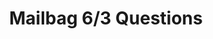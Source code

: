---
layout: post
title: "Mailbag 6/3 Questions"
description: "Ask and ye shall receive (an answer)."
permalink: https://www.fromtherumbleseat.com/2021/5/31/22461854/mailbag-6-3-questions
---